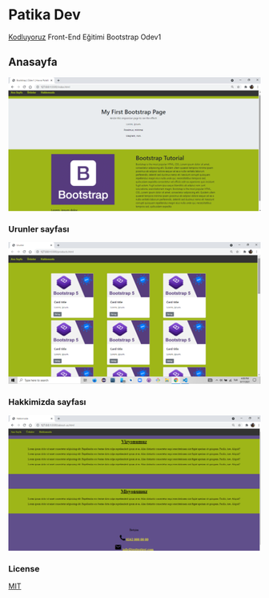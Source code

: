 # Patika Dev 
 [Kodluyoruz](https://www.kodluyoruz.org/) Front-End Eğitimi Bootstrap Odev1

## Anasayfa
![anasayfa](images/homepage.png)


### Urunler sayfası
![anasayfa](images/products.png)


### Hakkimizda sayfası
![anasayfa](images/aboutus.png)

### License

[MIT](https://choosealicense.com/licenses/mit/)
